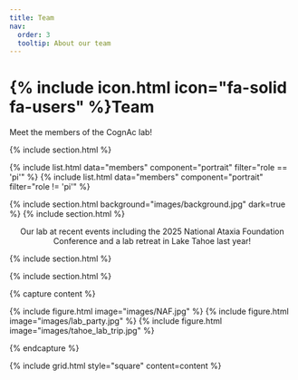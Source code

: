 ```yaml
---
title: Team
nav:
  order: 3
  tooltip: About our team
---
```


# {% include icon.html icon="fa-solid fa-users" %}Team

Meet the members of the CognAc lab!

{% include section.html %}

{% include list.html data="members" component="portrait" filter="role == 'pi'" %}
{% include list.html data="members" component="portrait" filter="role != 'pi'" %}

{% include section.html background="images/background.jpg" dark=true %}
{% include section.html %}

<div style="text-align: center;">
Our lab at recent events including the 2025 National Ataxia Foundation Conference and a lab retreat in Lake Tahoe last year!
</div>

{% include section.html %}

{% include section.html %}

{% capture content %}

{% include figure.html image="images/NAF.jpg" %}
{% include figure.html image="images/lab_party.jpg" %}
{% include figure.html image="images/tahoe_lab_trip.jpg" %}

{% endcapture %}

{% include grid.html style="square" content=content %}
